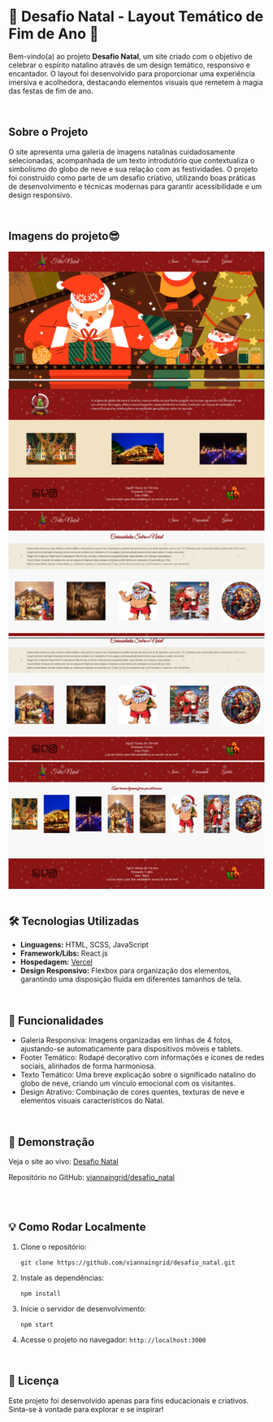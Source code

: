 <h1>🎄 Desafio Natal - Layout Temático de Fim de Ano 🎄</h1>
<p>Bem-vindo(a) ao projeto <strong>Desafio Natal</strong>, um site criado com o objetivo de celebrar o espírito natalino através de um design temático, responsivo e encantador. O layout foi desenvolvido para proporcionar uma experiência imersiva e acolhedora, destacando elementos visuais que remetem à magia das festas de fim de ano.
</p>
<br>
<h2>Sobre o Projeto</h2>
<p>O site apresenta uma galeria de imagens natalinas cuidadosamente selecionadas, acompanhada de um texto introdutório que contextualiza o simbolismo do globo de neve e sua relação com as festividades. O projeto foi construído como parte de um desafio criativo, utilizando boas práticas de desenvolvimento e técnicas modernas para garantir acessibilidade e um design responsivo.
</p>
<br>
<h2>Imagens do projeto😎</h2>
<img src="https://github.com/viannaingrid/desafio_natal/blob/main/src/assets/inicio1.png"/>
<img src="https://github.com/viannaingrid/desafio_natal/blob/main/src/assets/inicio2.png"/>
<img src="https://github.com/viannaingrid/desafio_natal/blob/main/src/assets/curiosidades1.png"/>
<img src="https://github.com/viannaingrid/desafio_natal/blob/main/src/assets/curiosidades2.png"/>
<img src="https://github.com/viannaingrid/desafio_natal/blob/main/src/assets/galeria1.png"/>
<br>
<br>
<h2>🛠️ Tecnologias Utilizadas</h2>
<ul>
                <li><strong>Linguagens:</strong> HTML, SCSS, JavaScript</li>
                <li><strong>Framework/Libs:</strong> React.js</li>
                <li><strong>Hospedagem:</strong> <a href="https://vercel.com/">Vercel</a></li>
                <li><strong>Design Responsivo:</strong> Flexbox para organização dos elementos, garantindo uma disposição fluida em diferentes tamanhos de tela.</li>
</ul>
<br>
<h2>📸 Funcionalidades</h2>
            <ul>
                <li>Galeria Responsiva: Imagens organizadas em linhas de 4 fotos, ajustando-se automaticamente para dispositivos móveis e tablets.</li>
                <li>Footer Temático: Rodapé decorativo com informações e ícones de redes sociais, alinhados de forma harmoniosa.</li>
                <li>Texto Temático: Uma breve explicação sobre o significado natalino do globo de neve, criando um vínculo emocional com os visitantes.</li>
                <li>Design Atrativo: Combinação de cores quentes, texturas de neve e elementos visuais característicos do Natal.</li>
            </ul>
<br>
<h2>📍 Demonstração</h2>
            <p>Veja o site ao vivo: <a href="https://desafio-natal-amber.vercel.app/">Desafio Natal</a></p>
            <p>Repositório no GitHub: <a href="https://github.com/viannaingrid/desafio_natal">viannaingrid/desafio_natal</a></p>
<br>
<br>
<h2>💡 Como Rodar Localmente</h2>
            <ol>
                <li>Clone o repositório:
                    <pre><code>git clone https://github.com/viannaingrid/desafio_natal.git</code></pre>
                </li>
                <li>Instale as dependências:
                    <pre><code>npm install</code></pre>
                </li>
                <li>Inicie o servidor de desenvolvimento:
                    <pre><code>npm start</code></pre>
                </li>
                <li>Acesse o projeto no navegador: <code>http://localhost:3000</code></li>
            </ol>
            <br>
<h2>📝 Licença</h2>
            <p>Este projeto foi desenvolvido apenas para fins educacionais e criativos. Sinta-se à vontade para explorar e se inspirar!</p>
